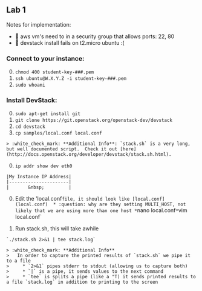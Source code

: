 ## Lab 1

Notes for implementation:
* :red_circle: aws vm's need to in a security group that allows ports: 22, 80 
* :red_circle: devstack install fails on t2.micro ubuntu :(

### Connect to your instance:
  0. `chmod 400 student-key-###.pem`
  0. `ssh ubuntu@W.X.Y.Z -i student-key-###.pem`
  0. `sudo whoami`

### Install DevStack:
  0. `sudo apt-get install git`
  0. `git clone https://git.openstack.org/openstack-dev/devstack`
  0. `cd devstack`
  0. `cp samples/local.conf local.conf`
  
    > :white_check_mark: **Additional Info**: `stack.sh` is a very long, but well documented script.  Check it out [here](http://docs.openstack.org/developer/devstack/stack.sh.html).

  0. `ip addr show dev eth0` 
  
    |My Instance IP Address|
    |----------------------|
    |       &nbsp;         |
    
  0. Edit the 'local.conf` file, it should look like [local.conf](local.conf) 
    * :question: why are they setting MULTI_HOST, not likely that we are using more than one host
    * `nano local.conf`
    * `vim local.conf`

  0. Run stack.sh, this will take awhile
    
    `./stack.sh 2>&1 | tee stack.log`

    > :white_check_mark: **Additional Info**
    >   In order to capture the printed results of `stack.sh` we pipe it to a file
    >     * `2>&1` pipes stderr to stdout (allowing us to capture both)
    >     * `|` is a pipe, it sends values to the next command
    >     * `tee` is splits a pipe (like a "T) it sends printed results to a file `stack.log` in addition to printing to the screen

